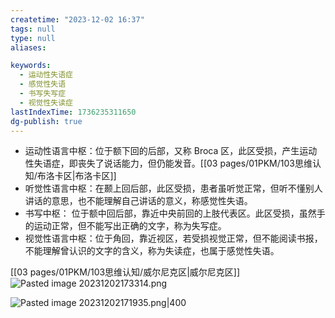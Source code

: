 ```yaml
---
createtime: "2023-12-02 16:37"
tags: null
type: null
aliases:

keywords:
  - 运动性失语症
  - 感觉性失语
  - 书写失写症
  - 视觉性失读症
lastIndexTime: 1736235311650
dg-publish: true
---
```


- 运动性语言中枢：位于额下回的后部，又称 Broca 区，此区受损，产生运动性失语症，即丧失了说话能力，但仍能发音。[[03 pages/01PKM/103思维认知/布洛卡区\|布洛卡区]]
- 听觉性语言中枢：在颞上回后部，此区受损，患者虽听觉正常，但听不懂别人讲话的意思，也不能理解自己讲话的意义，称感觉性失语。
- 书写中枢： 位于额中回后部，靠近中央前回的上肢代表区。此区受损，虽然手的运动正常，但不能写出正确的文字，称为失写症。
- 视觉性语言中枢：位于角回，靠近视区，若受损视觉正常，但不能阅读书报，不能理解曾认识的文字的含义，称为失读症，也属于感觉性失语。

[[03 pages/01PKM/103思维认知/威尔尼克区\|威尔尼克区]]
![Pasted image 20231202173314.png](/img/user/09%20settings/Z%20attachment/Pasted%20image%2020231202173314.png)

![Pasted image 20231202171935.png|400](/img/user/09%20settings/Z%20attachment/Pasted%20image%2020231202171935.png)